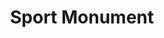 ---
pid: CH9
title: Sport Monument
location_transcription: Hunting Park
zipcode: '19120'
outside_phl: 
neighborhood: Logan,Olney
age: '22'
age_range: 20-29
instagram: 
image_file_name: CH_9.jpg
proposal_transcription: My monument is sport because sport bring young people together
  from every race of the world
topic: Neighborhoods,Sports,Youth
topic_summary: 0, 0, 0
type: Interactive,Space,Park
keywords_other: 
credit: Jorling Savria
image_labels: Basketball court, Soccer/football field, baseball fields, handball court
twitter: 
facebook: Jorling Savria
permalink: "/monuments/ch9/"
layout: item-page
---